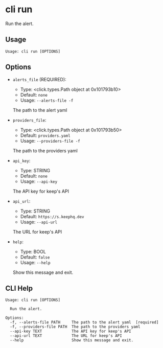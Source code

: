 
# cli run

Run the alert.

## Usage

```
Usage: cli run [OPTIONS]
```

## Options
* `alerts_file` (REQUIRED):
  * Type: <click.types.Path object at 0x101793b10>
  * Default: `none`
  * Usage: `--alerts-file
-f`

  The path to the alert yaml


* `providers_file`:
  * Type: <click.types.Path object at 0x101793b50>
  * Default: `providers.yaml`
  * Usage: `--providers-file
-f`

  The path to the providers yaml


* `api_key`:
  * Type: STRING
  * Default: `none`
  * Usage: `--api-key`

  The API key for keep's API


* `api_url`:
  * Type: STRING
  * Default: `https://s.keephq.dev`
  * Usage: `--api-url`

  The URL for keep's API


* `help`:
  * Type: BOOL
  * Default: `false`
  * Usage: `--help`

  Show this message and exit.



## CLI Help

```
Usage: cli run [OPTIONS]

  Run the alert.

Options:
  -f, --alerts-file PATH     The path to the alert yaml  [required]
  -f, --providers-file PATH  The path to the providers yaml
  --api-key TEXT             The API key for keep's API
  --api-url TEXT             The URL for keep's API
  --help                     Show this message and exit.
```
